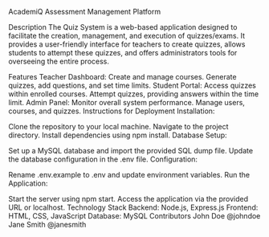 AcademiQ
Assessment Management Platform

Description
The Quiz System is a web-based application designed to facilitate the creation, management, and execution of quizzes/exams. It provides a user-friendly interface for teachers to create quizzes, allows students to attempt these quizzes, and offers administrators tools for overseeing the entire process.

Features
Teacher Dashboard:
Create and manage courses.
Generate quizzes, add questions, and set time limits.
Student Portal:
Access quizzes within enrolled courses.
Attempt quizzes, providing answers within the time limit.
Admin Panel:
Monitor overall system performance.
Manage users, courses, and quizzes.
Instructions for Deployment
Installation:

Clone the repository to your local machine.
Navigate to the project directory.
Install dependencies using npm install.
Database Setup:

Set up a MySQL database and import the provided SQL dump file.
Update the database configuration in the .env file.
Configuration:

Rename .env.example to .env and update environment variables.
Run the Application:

Start the server using npm start.
Access the application via the provided URL or localhost.
Technology Stack
Backend: Node.js, Express.js
Frontend: HTML, CSS, JavaScript
Database: MySQL
Contributors
John Doe @johndoe
Jane Smith @janesmith
